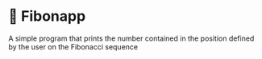 
# 🔢 Fibonapp

A simple program that prints the number contained in the position defined by the user on the Fibonacci sequence 
